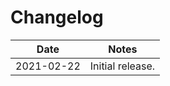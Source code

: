 # Changelog

|    Date    |       Notes       |
|------------|-------------------|
| 2021-02-22 |  Initial release. |
